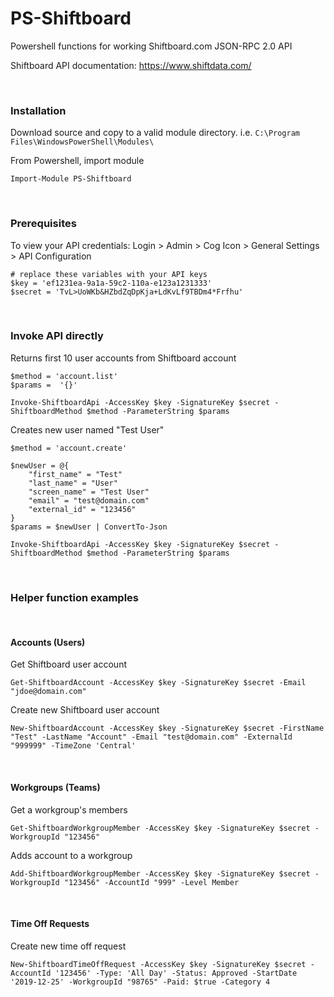 # PS-Shiftboard
Powershell functions for working Shiftboard.com JSON-RPC 2.0 API

Shiftboard API documentation: https://www.shiftdata.com/

&nbsp;
&nbsp;
### Installation

Download source and copy to a valid module directory. i.e. `C:\Program Files\WindowsPowerShell\Modules\`

From Powershell, import module

    Import-Module PS-Shiftboard
    
&nbsp;
&nbsp;
### Prerequisites

To view your API credentials: Login > Admin > Cog Icon > General Settings > API Configuration
    
    # replace these variables with your API keys
    $key = 'ef1231ea-9a1a-59c2-110a-e123a1231333' 
    $secret = 'TvL>UoWKb&HZbdZqDpKja+LdKvLf9TBDm4*Frfhu'



&nbsp;
&nbsp;
### Invoke API directly

Returns first 10 user accounts from Shiftboard account

    $method = 'account.list'
    $params =  '{}'

    Invoke-ShiftboardApi -AccessKey $key -SignatureKey $secret -ShiftboardMethod $method -ParameterString $params


Creates new user named "Test User"

    $method = 'account.create'

    $newUser = @{
        "first_name" = "Test"
        "last_name" = "User"
        "screen_name" = "Test User"
        "email" = "test@domain.com"
        "external_id" = "123456"
    }
    $params = $newUser | ConvertTo-Json

    Invoke-ShiftboardApi -AccessKey $key -SignatureKey $secret -ShiftboardMethod $method -ParameterString $params
    
    
&nbsp;
&nbsp;
### Helper function examples


&nbsp;
#### Accounts (Users)

Get Shiftboard user account

    Get-ShiftboardAccount -AccessKey $key -SignatureKey $secret -Email "jdoe@domain.com"


Create new Shiftboard user account

    New-ShiftboardAccount -AccessKey $key -SignatureKey $secret -FirstName "Test" -LastName "Account" -Email "test@domain.com" -ExternalId "999999" -TimeZone 'Central'


&nbsp;
#### Workgroups (Teams)

Get a workgroup's members

    Get-ShiftboardWorkgroupMember -AccessKey $key -SignatureKey $secret -WorkgroupId "123456"


Adds account to a workgroup

    Add-ShiftboardWorkgroupMember -AccessKey $key -SignatureKey $secret -WorkgroupId "123456" -AccountId "999" -Level Member

&nbsp;
#### Time Off Requests

Create new time off request

    New-ShiftboardTimeOffRequest -AccessKey $key -SignatureKey $secret -AccountId '123456' -Type: 'All Day' -Status: Approved -StartDate '2019-12-25' -WorkgroupId "98765" -Paid: $true -Category 4
    
    
    
